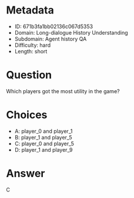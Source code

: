 # Metadata

- ID: 671b3fa1bb02136c067d5353
- Domain: Long-dialogue History Understanding
- Subdomain: Agent history QA
- Difficulty: hard
- Length: short

# Question

Which players got the most utility in the game?

# Choices

- A: player_0 and player_1
- B: player_1 and player_5
- C: player_0 and player_5
- D: player_1 and player_9

# Answer

C
